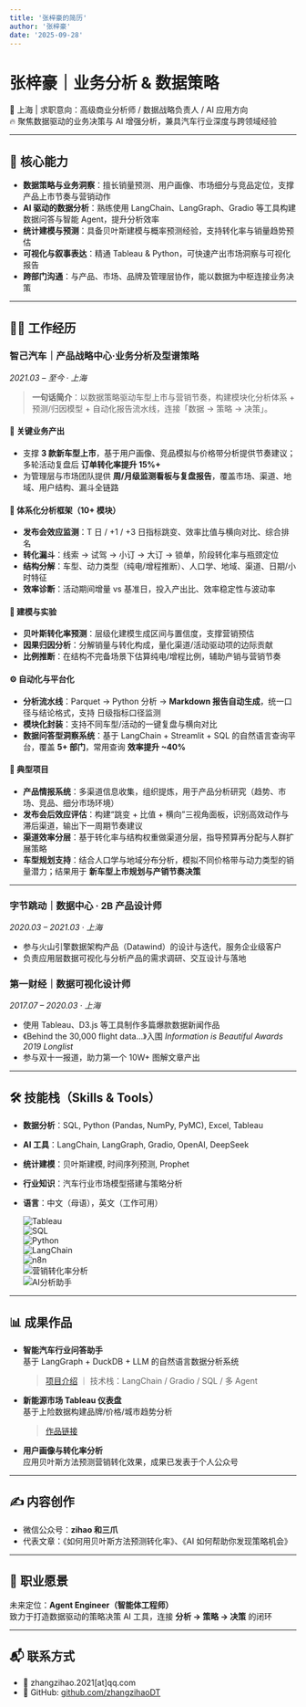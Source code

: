 ```yaml
---
title: '张梓豪的简历'
author: '张梓豪'
date: '2025-09-28'
---
```


# 张梓豪｜业务分析 & 数据策略

📍 上海 | 求职意向：高级商业分析师 / 数据战略负责人 / AI 应用方向  
🔥 聚焦数据驱动的业务决策与 AI 增强分析，兼具汽车行业深度与跨领域经验

---

## 💼 核心能力

- **数据策略与业务洞察**：擅长销量预测、用户画像、市场细分与竞品定位，支撑产品上市节奏与营销动作
- **AI 驱动的数据分析**：熟练使用 LangChain、LangGraph、Gradio 等工具构建数据问答与智能 Agent，提升分析效率
- **统计建模与预测**：具备贝叶斯建模与概率预测经验，支持转化率与销量趋势预估
- **可视化与叙事表达**：精通 Tableau & Python，可快速产出市场洞察与可视化报告
- **跨部门沟通**：与产品、市场、品牌及管理层协作，能以数据为中枢连接业务决策

---

## 🧑‍💼 工作经历

### 智己汽车｜产品战略中心·业务分析及型谱策略

_2021.03 – 至今 · 上海_

> **一句话简介**：以数据策略驱动车型上市与营销节奏，构建模块化分析体系 + 预测/归因模型 + 自动化报告流水线，连接「数据 → 策略 → 决策」。

#### 🎯 关键业务产出

- 支撑 **3 款新车型上市**，基于用户画像、竞品模拟与价格带分析提供节奏建议；多轮活动复盘后 **订单转化率提升 15%+**
- 为管理层与市场团队提供 **周/月级监测看板与复盘报告**，覆盖市场、渠道、地域、用户结构、漏斗全链路

#### 🧩 体系化分析框架（10+ 模块）

- **发布会效应监测**：T 日 / +1 / +3 日指标跳变、效率比值与横向对比、综合排名
- **转化漏斗**：线索 → 试驾 → 小订 → 大订 → 锁单，阶段转化率与瓶颈定位
- **结构分解**：车型、动力类型（纯电/增程推断）、人口学、地域、渠道、日期/小时特征
- **效率诊断**：活动期间增量 vs 基准日，投入产出比、效率稳定性与波动率

#### 🔬 建模与实验

- **贝叶斯转化率预测**：层级化建模生成区间与置信度，支撑营销预估
- **因果归因分析**：分解销量与转化构成，量化渠道/活动驱动项的边际贡献
- **比例推断**：在结构不完备场景下估算纯电/增程比例，辅助产销与营销节奏

#### ⚙️ 自动化与平台化

- **分析流水线**：Parquet → Python 分析 → **Markdown 报告自动生成**，统一口径与结论格式，支持 日级指标口径监测
- **模块化封装**：支持不同车型/活动的一键复盘与横向对比
- **数据问答型洞察系统**：基于 LangChain + Streamlit + SQL 的自然语言查询平台，覆盖 **5+ 部门**，常用查询 **效率提升 ~40%**

#### 🧪 典型项目

- **产品情报系统**：多渠道信息收集，组织提炼，用于产品分析研究（趋势、市场、竞品、细分市场环境）
- **发布会后效应评估**：构建“跳变 + 比值 + 横向”三视角面板，识别高效动作与滞后渠道，输出下一周期节奏建议
- **渠道效率分层**：基于转化率与结构权重做渠道分层，指导预算再分配与人群扩展策略
- **车型规划支持**：结合人口学与地域分布分析，模拟不同价格带与动力类型的销量潜力；结果用于 **新车型上市规划与产销节奏决策**

---

### 字节跳动｜数据中心 · 2B 产品设计师

_2020.03 – 2021.03 · 上海_

- 参与火山引擎数据架构产品（Datawind）的设计与迭代，服务企业级客户
- 负责应用层数据可视化与分析产品的需求调研、交互设计与落地

### 第一财经｜数据可视化设计师

_2017.07 – 2020.03 · 上海_

- 使用 Tableau、D3.js 等工具制作多篇爆款数据新闻作品
- 《Behind the 30,000 flight data…》入围 _Information is Beautiful Awards 2019 Longlist_
- 参与双十一报道，助力第一个 10W+ 图解文章产出

---

## 🛠 技能栈（Skills & Tools）

- **数据分析**：SQL, Python (Pandas, NumPy, PyMC), Excel, Tableau
- **AI 工具**：LangChain, LangGraph, Gradio, OpenAI, DeepSeek
- **统计建模**：贝叶斯建模, 时间序列预测, Prophet
- **行业知识**：汽车行业市场模型搭建与策略分析
- **语言**：中文（母语），英文（工作可用）

  ![Tableau](https://img.shields.io/badge/-Tableau-blue?style=flat-square)  
  ![SQL](https://img.shields.io/badge/-SQL-lightgrey?style=flat-square)  
  ![Python](https://img.shields.io/badge/-Python-green?style=flat-square)  
  ![LangChain](https://img.shields.io/badge/-LangChain-purple?style=flat-square)  
  ![n8n](https://img.shields.io/badge/-n8n-orange?style=flat-square)  
  ![营销转化率分析](https://img.shields.io/badge/-营销转化率分析-yellow?style=flat-square)  
  ![AI分析助手](https://img.shields.io/badge/-AI分析助手-ff69b4?style=flat-square)

---

## 📊 成果作品

- **智能汽车行业问答助手**  
  基于 LangGraph + DuckDB + LLM 的自然语言数据分析系统

  > [项目介绍](./projects/ai-assistant.md) ｜ 技术栈：LangChain / Gradio / SQL / 多 Agent

- **新能源市场 Tableau 仪表盘**  
  基于上险数据构建品牌/价格/城市趋势分析

  > [作品链接](https://public.tableau.com/app/profile/...)

- **用户画像与转化率分析**  
  应用贝叶斯方法预测营销转化效果，成果已发表于个人公众号

---

## ✍️ 内容创作

- 微信公众号：**zihao 和三爪**
- 代表文章：《如何用贝叶斯方法预测转化率》、《AI 如何帮助你发现策略机会》

---

## 🚀 职业愿景

未来定位：**Agent Engineer（智能体工程师）**  
致力于打造数据驱动的策略决策 AI 工具，连接 **分析 → 策略 → 决策** 的闭环

---

## 📬 联系方式

- 📧 zhangzihao.2021[at]qq.com
- 🐙 GitHub: [github.com/zhangzihaoDT](https://github.com/zhangzihaoDT)
